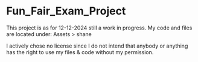 # Fun_Fair_Exam_Project
This project is as for 12-12-2024 still a work in progress. My code and files are located under: Assets > shane

I actively chose no license since I do not intend that anybody or anything has the right to use my files & code without my permission.